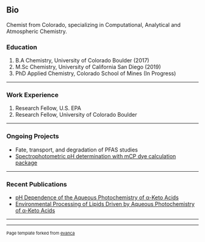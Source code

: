 ## Bio
Chemist from Colorado, specializing in Computational, Analytical and Atmospheric Chemistry. 

### Education
1. B.A Chemistry, University of Colorado Boulder (2017)
2. M.Sc Chemistry, University of California San Diego (2019)
3. PhD Applied Chemistry, Colorado School of Mines (In Progress)
---
### Work Experience
1. Research Fellow, U.S. EPA
2. Research Fellow, University of Colorado Boulder

---
### Ongoing Projects
- Fate, transport, and degradation of PFAS studies
- [Spectrophotometric pH determination with mCP dye calculation package](https://github.com/mido1387/mCPdyepH)
---
### Recent Publications

- [pH Dependence of the Aqueous Photochemistry of α-Keto Acids](https://pubs.acs.org/doi/abs/10.1021/acs.jpca.7b08192)
- [Environmental Processing of Lipids Driven by Aqueous Photochemistry of α-Keto Acids](https://pubs.acs.org/doi/abs/10.1021/acscentsci.8b00124)

---




---
<p style="font-size:11px">Page template forked from <a href="https://github.com/evanca/quick-portfolio">evanca</a></p>
<!-- Remove above link if you don't want to attibute -->
